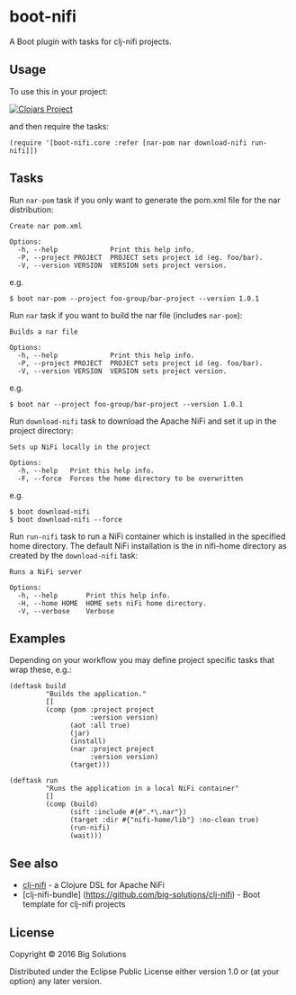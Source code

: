 # boot-nifi

A Boot plugin with tasks for clj-nifi projects.

## Usage


To use this in your project:

[![Clojars Project](https://img.shields.io/clojars/v/big-solutions/boot-nifi.svg)](https://clojars.org/big-solutions/boot-nifi)

and then require the tasks:

    (require '[boot-nifi.core :refer [nar-pom nar download-nifi run-nifi]])

## Tasks

Run `nar-pom` task if you only want to generate the pom.xml file for the nar distribution:

    Create nar pom.xml
    
    Options:
      -h, --help             Print this help info.
      -P, --project PROJECT  PROJECT sets project id (eg. foo/bar).
      -V, --version VERSION  VERSION sets project version.

e.g.

    $ boot nar-pom --project foo-group/bar-project --version 1.0.1
    
Run `nar` task if you want to build the nar file (includes `nar-pom`):

    Builds a nar file
    
    Options:
      -h, --help             Print this help info.
      -P, --project PROJECT  PROJECT sets project id (eg. foo/bar).
      -V, --version VERSION  VERSION sets project version.

e.g.

    $ boot nar --project foo-group/bar-project --version 1.0.1    
    
Run `download-nifi` task to download the Apache NiFi and set it up in the project directory:

    Sets up NiFi locally in the project
    
    Options:
      -h, --help   Print this help info.
      -F, --force  Forces the home directory to be overwritten

e.g.

    $ boot download-nifi
    $ boot download-nifi --force
    
Run `run-nifi` task to run a NiFi container which is installed in the specified home directory. The default NiFi installation
 is the in nifi-home directory as created by the `download-nifi` task:
 
    Runs a NiFi server
    
    Options:
      -h, --help       Print this help info.
      -H, --home HOME  HOME sets niFi home directory.
      -V, --verbose    Verbose
      
## Examples

Depending on your workflow you may define project specific tasks that wrap these, e.g.:

    (deftask build
             "Builds the application."
             []
             (comp (pom :project project
                        :version version)
                   (aot :all true)
                   (jar)
                   (install)
                   (nar :project project
                        :version version)
                   (target)))
    
    (deftask run
             "Runs the application in a local NiFi container"
             []
             (comp (build)
                   (sift :include #{#".*\.nar"})
                   (target :dir #{"nifi-home/lib"} :no-clean true)
                   (run-nifi)
                   (wait)))

## See also

- [clj-nifi](https://github.com/big-solutions/clj-nifi) - a Clojure DSL for Apache NiFi
- [clj-nifi-bundle] (https://github.com/big-solutions/clj-nifi) - Boot template for clj-nifi projects

## License

Copyright © 2016 Big Solutions

Distributed under the Eclipse Public License either version 1.0 or (at
your option) any later version.
